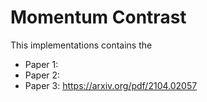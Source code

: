 # Momentum Contrast
This implementations contains the 


- Paper 1: 
- Paper 2: 
- Paper 3: https://arxiv.org/pdf/2104.02057

